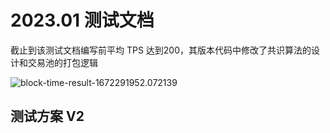 # 2023.01 测试文档

截止到该测试文档编写前平均 TPS 达到200，其版本代码中修改了共识算法的设计和交易池的打包逻辑

![block-time-result-1672291952.072139](https://imgs.decision01.com/202212291338425.png)

## 测试方案 V2

